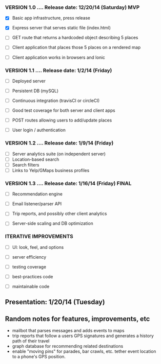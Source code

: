 
### VERSION  1.0 .... Release date:   12/20/14 (Saturday) **MVP**

- [X] Basic app infrastructure, press release
- [X] Express server that serves static file (index.html) 
- [ ] GET route that returns a hardcoded object describing 5 places
- [ ] Client application that places those 5 places on a rendered map
- [ ] Client application works in browsers and Ionic


### VERSION  1.1 .... Release date:   1/2/14 (Friday)

- [ ] Deployed server 
- [ ] Persistent DB (mySQL)
- [ ] Continuous integration (travisCI or circleCI)
- [ ] Good test coverage for both server and client apps
- [ ] POST routes allowing users to add/update places
- [ ] User login / authentication


### VERSION  1.2 .... Release date:   1/9/14 (Friday)

- [ ] Server analytics suite (on independent server)
- [ ] Location-based search
- [ ] Search filters
- [ ] Links to Yelp/GMaps business profiles

### VERSION  1.3 .... Release date:   1/16/14 (Friday) **FINAL**

- [ ] Recommendation engine
- [ ] Email listener/parser API
- [ ] Trip reports, and possibly other client analytics
- [ ] Server-side scaling and DB optimization


### ITERATIVE IMPROVEMENTS

- [ ] UI: look, feel, and options
- [ ] server efficiency
- [ ] testing coverage
- [ ] best-practices code
- [ ] maintainable code


## Presentation: 1/20/14 (Tuesday)


## Random notes for features, improvements, etc

- mailbot that parses messages and adds events to maps
- trip reports that follow a users GPS signatures and generates a history path of their travel
- graph database for recommending related destinations
- enable "moving pins" for parades, bar crawls, etc.  tether event location to a phone's GPS position.

